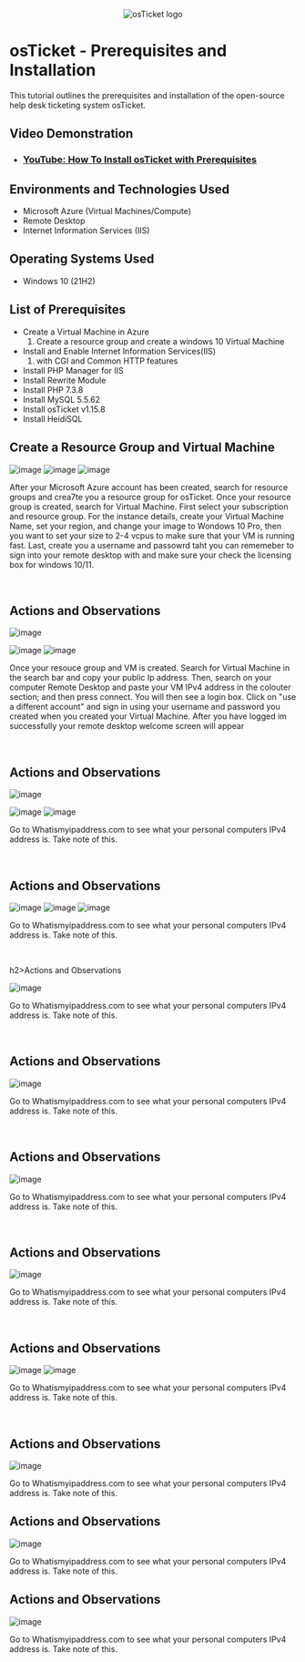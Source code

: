 <p align="center">
<img src="https://i.imgur.com/Clzj7Xs.png" alt="osTicket logo"/>
</p>

<h1>osTicket - Prerequisites and Installation</h1>
This tutorial outlines the prerequisites and installation of the open-source help desk ticketing system osTicket.<br />


<h2>Video Demonstration</h2>

- ### [YouTube: How To Install osTicket with Prerequisites](https://www.youtube.com)

<h2>Environments and Technologies Used</h2>

- Microsoft Azure (Virtual Machines/Compute)
- Remote Desktop
- Internet Information Services (IIS)

<h2>Operating Systems Used </h2>

- Windows 10</b> (21H2)

<h2>List of Prerequisites</h2>

- Create a Virtual Machine in Azure
  1. Create a resource group and create a windows 10 Virtual Machine
- Install and Enable Internet Information Services(IIS) 
  1. with CGI and Common HTTP features
- Install PHP Manager for IIS
- Install Rewrite Module
- Install PHP 7.3.8
- Install MySQL 5.5.62
- Install osTicket v1.15.8
- Install HeidiSQL

<h2>Create a Resource Group and Virtual Machine</h2>


![image](https://github.com/kavismith/osticket-prereqs/assets/143667203/110eb958-21a5-4cf1-ad27-df2d55c4117a)
![image](https://github.com/kavismith/osticket-prereqs/assets/143667203/6225e3fb-22db-4744-9587-114be8049fea)
![image](https://github.com/kavismith/osticket-prereqs/assets/143667203/2e3fe46c-9fdb-4655-a609-e06b2be25e9f)

</p>
<p>
After your Microsoft Azure account has been created, search for resource groups  and crea7te you a resource group for osTicket. Once your resource group is created, search for Virtual Machine. First select your subscription and resource group. For the instance details, create your Virtual Machine Name, set your region, and change your image to Wondows 10 Pro, then you want to set your size to 2-4 vcpus to make sure that your VM is running fast. Last, create you a username and passowrd taht you can rememeber to sign into your remote desktop with and make sure your check the licensing box for windows 10/11.
</p>
<br />

<h2>Actions and Observations</h2>


![image](https://github.com/kavismith/osticket-prereqs/assets/143667203/0a9d14dd-b9ae-402c-9602-f6a8ffc7c2e0)

![image](https://github.com/kavismith/osticket-prereqs/assets/143667203/5126c3c5-2410-4120-ad22-274c8b84a049)
![image](https://github.com/kavismith/osticket-prereqs/assets/143667203/7e24bd23-21a8-4862-89eb-1f9df0bf649d)

</p>
<p>
Once your resouce group and VM is created. Search for Virtual Machine in the search bar and copy your public Ip address. Then, search on your computer Remote Desktop and paste your VM IPv4 address in the colouter section; and then press connect. You will then see a login box. Click on "use a different account" and sign in using your username and password you created when you created your Virtual Machine. After you have logged im successfully your remote desktop welcome screen will appear</p>
<br />

<h2>Actions and Observations</h2>


![image](https://github.com/kavismith/osticket-prereqs/assets/143667203/3b86ed80-8cf2-4d5b-81a1-b5916ebe8bd0)

![image](https://github.com/kavismith/osticket-prereqs/assets/143667203/6a292035-0f81-48d7-8739-d3bc203f7827)
![image](https://github.com/kavismith/osticket-prereqs/assets/143667203/22789a54-6c93-4877-8162-6bedb3390dfa)


</p>
<p>
Go to Whatismyipaddress.com to see what your personal computers IPv4 address is. Take note of this. 
</p>
<br />

<h2>Actions and Observations</h2>


![image](https://github.com/kavismith/osticket-prereqs/assets/143667203/1064037a-ef0c-4726-91e2-f1ede6e8b6e7)
![image](https://github.com/kavismith/osticket-prereqs/assets/143667203/67a09350-57f1-4678-a1d0-681fb63fc146)
![image](https://github.com/kavismith/osticket-prereqs/assets/143667203/be0e7553-78fe-46b3-85b0-c91ed0ea7f28)


</p>
<p>
Go to Whatismyipaddress.com to see what your personal computers IPv4 address is. Take note of this. 
</p>
<br />

h2>Actions and Observations</h2>


![image](https://github.com/kavismith/osticket-prereqs/assets/143667203/a9f52464-4be5-4cdd-b533-6bbbf3481138)

</p>
<p>
Go to Whatismyipaddress.com to see what your personal computers IPv4 address is. Take note of this. 
</p>
<br />

<h2>Actions and Observations</h2>

![image](https://github.com/kavismith/osticket-prereqs/assets/143667203/7e8b874c-e129-4d33-af51-9cfc5064e75c)

</p>
<p>
Go to Whatismyipaddress.com to see what your personal computers IPv4 address is. Take note of this. 
</p>
<br />
<h2>Actions and Observations</h2>

![image](https://github.com/kavismith/osticket-prereqs/assets/143667203/261fac47-1cbe-4cdc-8a6a-38145795f2bc)
</p>
<p>
Go to Whatismyipaddress.com to see what your personal computers IPv4 address is. Take note of this. 
</p>
<br />

<h2>Actions and Observations</h2>

![image](https://github.com/kavismith/osticket-prereqs/assets/143667203/261fac47-1cbe-4cdc-8a6a-38145795f2bc)
</p>
<p>
Go to Whatismyipaddress.com to see what your personal computers IPv4 address is. Take note of this. 
</p>
<br />

<h2>Actions and Observations</h2>

![image](https://github.com/kavismith/osticket-prereqs/assets/143667203/f62d24a8-7842-47ec-959d-b7fa59fa7c4d)
![image](https://github.com/kavismith/osticket-prereqs/assets/143667203/624d431f-32fd-4b15-8682-e5082b22ec93)

</p>
<p>
Go to Whatismyipaddress.com to see what your personal computers IPv4 address is. Take note of this. 
</p>
<br />

<h2>Actions and Observations</h2>

![image](https://github.com/kavismith/osticket-prereqs/assets/143667203/5636d95b-3db9-44ab-836a-e19ed80cadf9)

</p>
<p>
Go to Whatismyipaddress.com to see what your personal computers IPv4 address is. Take note of this. 
</p>

<h2>Actions and Observations</h2>

![image](https://github.com/kavismith/osticket-prereqs/assets/143667203/5636d95b-3db9-44ab-836a-e19ed80cadf9)

</p>
<p>
Go to Whatismyipaddress.com to see what your personal computers IPv4 address is. Take note of this. 
</p>

<h2>Actions and Observations</h2>

![image](https://github.com/kavismith/osticket-prereqs/assets/143667203/5636d95b-3db9-44ab-836a-e19ed80cadf9)

</p>
<p>
Go to Whatismyipaddress.com to see what your personal computers IPv4 address is. Take note of this. 
</p>
<br />
